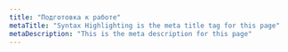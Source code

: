 ```yaml
---
title: "Подготовка к работе"
metaTitle: "Syntax Highlighting is the meta title tag for this page"
metaDescription: "This is the meta description for this page"
---
```


